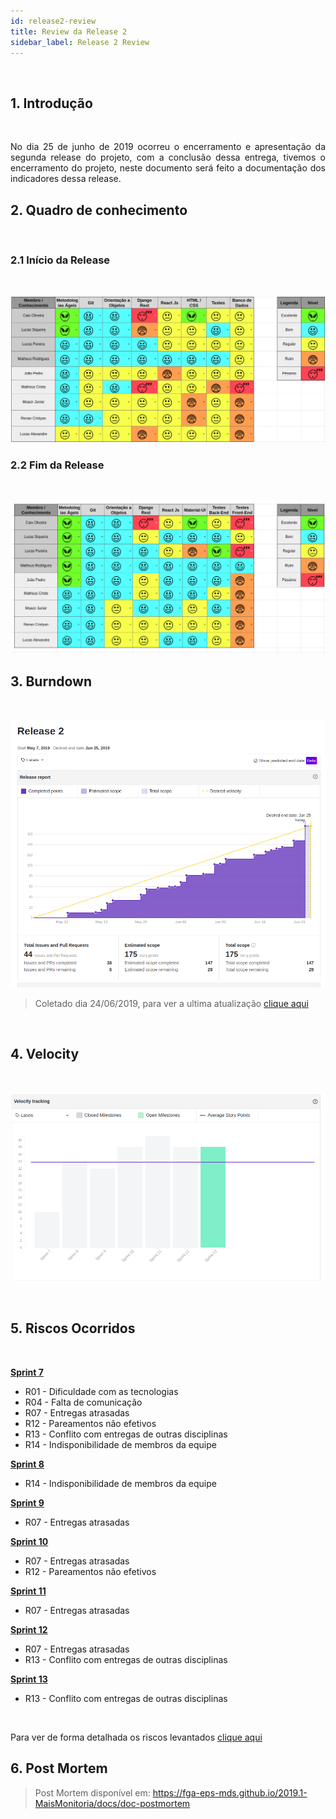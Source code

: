 ```yaml
---
id: release2-review
title: Review da Release 2
sidebar_label: Release 2 Review
---
```


<br>

## 1. Introdução

<br>
<p align="justify">
No dia 25 de junho de 2019 ocorreu o encerramento e apresentação da segunda release do projeto, com a conclusão dessa entrega, tivemos o encerramento do projeto, neste documento será feito a documentação dos indicadores dessa release.
<br>

## 2. Quadro de conhecimento

<br>

### 2.1 Início da Release

<br>

![Ilustração do Quadro de Conhecimentos](assets/quadro-conhecimento-7.png)

### 2.2 Fim da Release

<br>

![Ilustração do Quadro de Conhecimentos](assets/quadro-conhecimento-final.png)


## 3. Burndown

<br>

![Burndown release 2](assets/burndown-release2.png)


> Coletado dia 24/06/2019, para ver a ultima atualização [clique aqui](https://github.com/fga-eps-mds/2019.1-MaisMonitoria#workspaces/hora-da-hora-5c968b3460a08b28bd928327/reports/release?release=5d1116a20f8f9877080d69ac)

<br>

## 4. Velocity

<br>

![Velocity release 2](assets/velocity-release2.png)

<br>

## 5. Riscos Ocorridos

<br>

[**Sprint 7**](https://fga-eps-mds.github.io/2019.1-MaisMonitoria/docs/sprint7-review)
- R01 - Dificuldade com as tecnologias
- R04 - Falta de comunicação
- R07 - Entregas atrasadas
- R12 - Pareamentos não efetivos
- R13 - Conflito com entregas de outras disciplinas
- R14 - Indisponibilidade de membros da equipe

[**Sprint 8**](https://fga-eps-mds.github.io/2019.1-MaisMonitoria/docs/sprint8-review)
- R14 - Indisponibilidade de membros da equipe

[**Sprint 9**](https://fga-eps-mds.github.io/2019.1-MaisMonitoria/docs/sprint9-review)
- R07 - Entregas atrasadas

[**Sprint 10**](https://fga-eps-mds.github.io/2019.1-MaisMonitoria/docs/sprint10-review)
- R07 - Entregas atrasadas
- R12 - Pareamentos não efetivos

[**Sprint 11**](https://fga-eps-mds.github.io/2019.1-MaisMonitoria/docs/sprint11-review)
- R07 - Entregas atrasadas

[**Sprint 12**](https://fga-eps-mds.github.io/2019.1-MaisMonitoria/docs/sprint12-review)
- R07 - Entregas atrasadas
- R13 - Conflito com entregas de outras disciplinas

[**Sprint 13**](https://fga-eps-mds.github.io/2019.1-MaisMonitoria/docs/sprint13-review)
- R13 - Conflito com entregas de outras disciplinas



<br>

Para ver de forma detalhada os riscos levantados [clique aqui](https://fga-eps-mds.github.io/2019.1-MaisMonitoria/docs/plano-riscos)



## 6. Post Mortem

> Post Mortem disponível em: https://fga-eps-mds.github.io/2019.1-MaisMonitoria/docs/doc-postmortem



